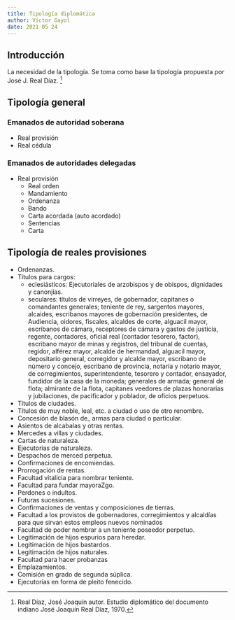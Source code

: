 ```yaml
---
title: Tipología diplomática
author: Víctor Gayol
date: 2021 05 24
---
```


## Introducción

La necesidad de la tipología. Se toma como base la tipología propuesta por José J. Real Díaz. [^1]

## Tipología general

### Emanados de autoridad soberana

* Real provisión
* Real cédula

### Emanados de autoridades delegadas

* Real provisión
  * Real orden
  * Mandamiento
  * Ordenanza
  * Bando
  * Carta acordada (auto acordado)
  * Sentencias
  * Carta  

## Tipología de reales provisiones

* Ordenanzas.
* Títulos para cargos:
  - eclesiásticos: Ejecutoriales de arzobispos y de obispos, dignidades y canonjías.
  - seculares: títulos de virreyes, de gobernador, capitanes o comandantes generales; teniente de rey, sargentos mayores, alcaides, escribanos mayores de gobernación presidentes, de Audiencia, oidores, fiscales, alcaldes de corte, alguacil mayor, escribanos de cámara, receptores de cámara y gastos de justicia, regente, contadores, oficial real (contador tesorero, factor), escribano mayor de minas y registros, del tribunal de cuentas, regidor, alférez mayor, alcalde de hermandad, alguacil mayor, depositario general, corregidor y alcalde mayor, escribano de número y concejo, escribano de provincia, notaría y notario mayor, de corregimientos, superintendente, tesorero y contador, ensayador, fundidor de la casa de la moneda; generales de armada; general de flota; almirante de la flota, capitanes veedores de plazas honorarias y jubilaciones, de pacificador y poblador, de oficios perpetuos.
* Títulos de ciudades.
* Títulos de muy noble, leal, etc. a ciudad o uso de otro renombre.
* Concesión de blasón de_ armas para ciudad o particular.
* Asientos de alcabalas y otras rentas.
* Mercedes a villas y ciudades.
* Cartas de naturaleza.
* Ejecutorias de naturaleza.
* Despachos de merced perpetua.
* Confirmaciones de encomiendas.
* Prorrogación de rentas.
* Facultad vitalicia para nombrar teniente.
* Facultad para fundar mayoraZgo.
* Perdones o indultos.
* Futuras sucesiones.
* Confirmaciones de ventas y composiciones de tierras.
* Facultad a los provistos de gobernadores, corregimientos y alcaldías para que sirvan estos empleos nuevos nominados
* Facultad de poder nombrar a un teniente poseedor perpetuo.
* Legitimación de hijos espurios para heredar.
* Legitimación de hijos bastardos.
* Legitimación de hijos naturales.
* Facultad para hacer probanzas
* Emplazamientos.
* Comisión en grado de segunda súplica.
* Ejecutorías en forma de pleito fenecido.


[^1]: Real Díaz, José Joaquín autor. Estudio diplomático del documento indiano José Joaquín Real Díaz, 1970.
